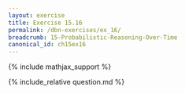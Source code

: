 ```yaml
---
layout: exercise
title: Exercise 15.16
permalink: /dbn-exercises/ex_16/
breadcrumb: 15-Probabilistic-Reasoning-Over-Time
canonical_id: ch15ex16
---
```


{% include mathjax_support %}
<div id="hiddden">{% include_relative question.md %}</div>